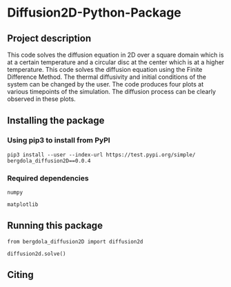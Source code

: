 # Diffusion2D-Python-Package

## Project description

This code solves the diffusion equation in 2D over a square domain which is at a certain temperature and a circular disc at the center which is at a higher temperature. This code solves the diffusion equation using the Finite Difference Method. The thermal diffusivity and initial conditions of the system can be changed by the user. The code produces four plots at various timepoints of the simulation. The diffusion process can be clearly observed in these plots.

## Installing the package

### Using pip3 to install from PyPI

```
pip3 install --user --index-url https://test.pypi.org/simple/ bergdola_diffusion2D==0.0.4
```

### Required dependencies

```
numpy
``` 
```
matplotlib
```

## Running this package

```
from bergdola_diffusion2D import diffusion2d

diffusion2d.solve()
```

## Citing